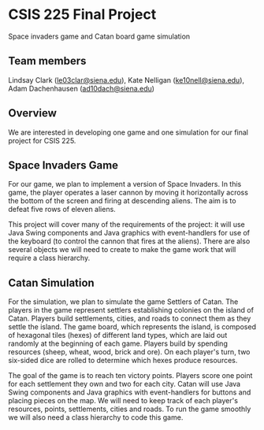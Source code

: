 # CSIS 225 Final Project

Space invaders game and Catan board game simulation

## Team members

Lindsay Clark (le03clar@siena.edu), Kate Nelligan (ke10nell@siena.edu), Adam Dachenhausen (ad10dach@siena.edu)

## Overview
We are interested in developing one game and one simulation for our final project for CSIS 225.


## Space Invaders Game
For our game, we plan to implement a version of Space Invaders.  In this game, the player operates a laser cannon by moving it horizontally across the bottom of the screen and firing at descending aliens. The aim is to defeat five rows of eleven aliens.  

This project will cover many of the requirements of the project: it will use Java Swing components and Java graphics with event-handlers for use of the keyboard (to control the cannon that fires at the aliens).  There are also several objects we will need to create to make the game work that will require a class hierarchy.

## Catan Simulation
For the simulation, we plan to simulate the game Settlers of Catan.  The players in the game represent settlers establishing colonies on the island of Catan. Players build settlements, cities, and roads to connect them as they settle the island. The game board, which represents the island, is composed of hexagonal tiles (hexes) of different land types, which are laid out randomly at the beginning of each game. Players build by spending resources (sheep, wheat, wood, brick and ore).  On each player's turn, two six-sided dice are rolled to determine which hexes produce resources. 

The goal of the game is to reach ten victory points. Players score one point for each settlement they own and two for each city. Catan will use Java Swing components and Java graphics with event-handlers for buttons and placing pieces on the map. We will need to keep track of each player's resources, points, settlements, cities and roads.  To run the game smoothly we will also need a class hierarchy to code this game.
